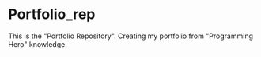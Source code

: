 # Portfolio_rep

This is the "Portfolio Repository". Creating my portfolio from "Programming Hero" knowledge.
